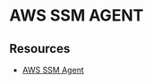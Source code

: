 # AWS SSM AGENT

## Resources

- [AWS SSM Agent](https://docs.aws.amazon.com/systems-manager/latest/userguide/prereqs-ssm-agent.html)
